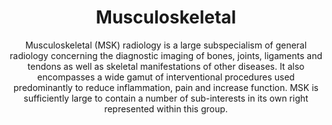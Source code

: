 ---
title: Musculoskeletal
excerpt: Skeletal imaging and intervention.
subtitle: Musculoskeletal (MSK) radiology is a large subspecialism of general radiology concerning the diagnostic imaging of bones, joints, ligaments and tendons as well as skeletal manifestations of other diseases. It also encompasses a wide gamut of interventional procedures used predominantly to reduce inflammation, pain and increase function. MSK is sufficiently large to contain a number of sub-interests in its own right represented within this group.

tags: 
    - musculoskeletal

groupTag: musculoskeletal

eleventyNavigation:
    key: musculoskeletal
    title: Musculoskeletal

members:
  - name: Dr Neal Larkman
    role: Group Lead
  - name: Dr Daniel Fascia
  - name: Dr Philip Robinson
  - name: Dr James Rankine

---